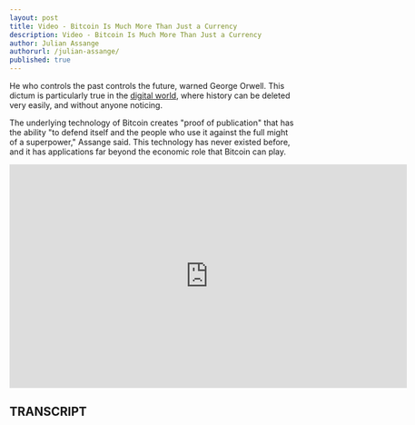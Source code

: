 ```yaml
---
layout: post
title: Video - Bitcoin Is Much More Than Just a Currency
description: Video - Bitcoin Is Much More Than Just a Currency
author: Julian Assange
authorurl: /julian-assange/
published: true
---
```


<p>He who controls the past controls the future, warned George Orwell. This dictum is particularly true in the <a href="/rise-of-digital-asset-popularity/">digital world</a>, where history can be deleted very easily, and without anyone noticing. </p>

<p>The underlying technology of Bitcoin creates "proof of publication" that has the ability "to defend itself and the people who use it against the full might of a superpower," Assange said. This technology has never existed before, and it has applications far beyond the economic role that Bitcoin can play.</p>

<center><iframe width="700" height="394" src="https://www.youtube.com/embed/MaB3Zw5_p9c" frameborder="0" allowfullscreen></iframe></center>

<h2>TRANSCRIPT</h2>
